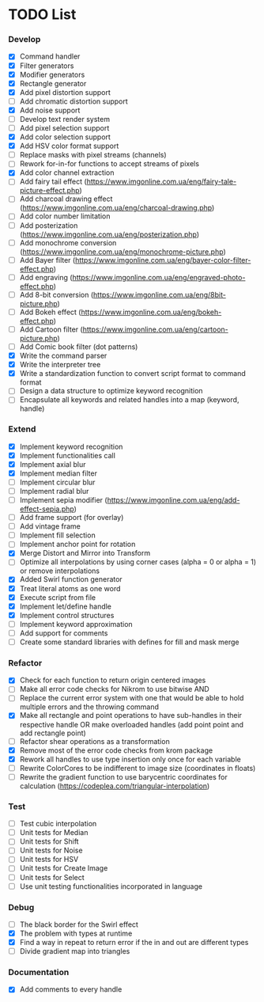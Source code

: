 # TODO List

### Develop
- [x] Command handler
- [x] Filter generators
- [x] Modifier generators
- [x] Rectangle generator
- [x] Add pixel distortion support
- [ ] Add chromatic distortion support
- [x] Add noise support
- [ ] Develop text render system
- [ ] Add pixel selection support
- [x] Add color selection support
- [x] Add HSV color format support
- [ ] Replace masks with pixel streams (channels)
- [ ] Rework for-in-for functions to accept streams of pixels
- [x] Add color channel extraction
- [ ] Add fairy tail effect (https://www.imgonline.com.ua/eng/fairy-tale-picture-effect.php)
- [ ] Add charcoal drawing effect (https://www.imgonline.com.ua/eng/charcoal-drawing.php)
- [ ] Add color number limitation
- [ ] Add posterization (https://www.imgonline.com.ua/eng/posterization.php)
- [ ] Add monochrome conversion (https://www.imgonline.com.ua/eng/monochrome-picture.php)
- [ ] Add Bayer filter (https://www.imgonline.com.ua/eng/bayer-color-filter-effect.php)
- [ ] Add engraving (https://www.imgonline.com.ua/eng/engraved-photo-effect.php)
- [ ] Add 8-bit conversion (https://www.imgonline.com.ua/eng/8bit-picture.php)
- [ ] Add Bokeh effect (https://www.imgonline.com.ua/eng/bokeh-effect.php)
- [ ] Add Cartoon filter (https://www.imgonline.com.ua/eng/cartoon-picture.php)
- [ ] Add Comic book filter (dot patterns)
- [x] Write the command parser
- [x] Write the interpreter tree
- [x] Write a standardization function to convert script format to command format
- [ ] Design a data structure to optimize keyword recognition
- [ ] Encapsulate all keywords and related handles into a map (keyword, handle)

### Extend
- [x] Implement keyword recognition
- [x] Implement functionalities call
- [x] Implement axial blur
- [x] Implement median filter
- [ ] Implement circular blur
- [ ] Implement radial blur
- [ ] Implement sepia modifier (https://www.imgonline.com.ua/eng/add-effect-sepia.php)
- [ ] Add frame support (for overlay)
- [ ] Add vintage frame
- [ ] Implement fill selection
- [ ] Implement anchor point for rotation
- [x] Merge Distort and Mirror into Transform
- [ ] Optimize all interpolations by using corner cases (alpha = 0 or alpha = 1) or remove interpolations
- [x] Added Swirl function generator
- [x] Treat literal atoms as one word
- [x] Execute script from file
- [x] Implement let/define handle
- [x] Implement control structures
- [ ] Implement keyword approximation
- [ ] Add support for comments
- [ ] Create some standard libraries with defines for fill and mask merge

### Refactor
- [x] Check for each function to return origin centered images
- [ ] Make all error code checks for Nikrom to use bitwise AND
- [ ] Replace the current error system with one that would be able to hold multiple errors and the throwing command
- [x] Make all rectangle and point operations to have sub-handles in their respective handle OR make overloaded handles (add point point and add rectangle point)
- [ ] Refactor shear operations as a transformation
- [x] Remove most of the error code checks from krom package
- [x] Rework all handles to use type insertion only once for each variable
- [ ] Rewrite ColorCores to be indifferent to image size (coordinates in floats)
- [ ] Rewrite the gradient function to use barycentric coordinates for calculation (https://codeplea.com/triangular-interpolation)

### Test
- [ ] Test cubic interpolation
- [ ] Unit tests for Median
- [ ] Unit tests for Shift
- [ ] Unit tests for Noise
- [ ] Unit tests for HSV
- [ ] Unit tests for Create Image
- [ ] Unit tests for Select
- [ ] Use unit testing functionalities incorporated in language

### Debug
- [ ] The black border for the Swirl effect
- [x] The problem with types at runtime
- [x] Find a way in repeat to return error if the in and out are different types
- [ ] Divide gradient map into triangles

### Documentation
- [x] Add comments to every handle
